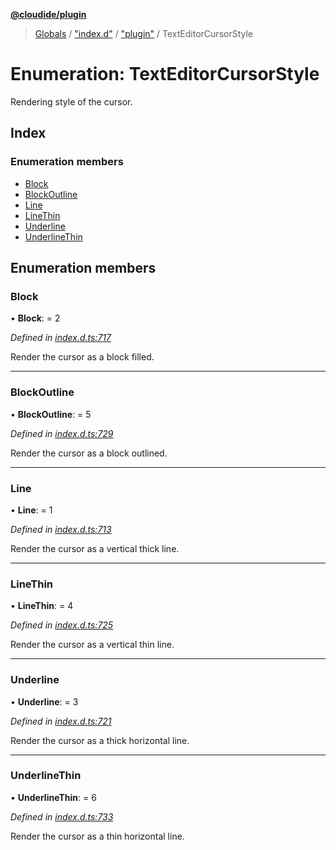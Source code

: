 **[@cloudide/plugin](../README.md)**

> [Globals](../README.md) / ["index.d"](../modules/_index_d_.md) / ["plugin"](../modules/_index_d_._plugin_.md) / TextEditorCursorStyle

# Enumeration: TextEditorCursorStyle

Rendering style of the cursor.

## Index

### Enumeration members

* [Block](_index_d_._plugin_.texteditorcursorstyle.md#block)
* [BlockOutline](_index_d_._plugin_.texteditorcursorstyle.md#blockoutline)
* [Line](_index_d_._plugin_.texteditorcursorstyle.md#line)
* [LineThin](_index_d_._plugin_.texteditorcursorstyle.md#linethin)
* [Underline](_index_d_._plugin_.texteditorcursorstyle.md#underline)
* [UnderlineThin](_index_d_._plugin_.texteditorcursorstyle.md#underlinethin)

## Enumeration members

### Block

•  **Block**:  = 2

*Defined in [index.d.ts:717](https://github.com/shuyaqian/cloudide-plugin-api/blob/57a3a2a/index.d.ts#L717)*

Render the cursor as a block filled.

___

### BlockOutline

•  **BlockOutline**:  = 5

*Defined in [index.d.ts:729](https://github.com/shuyaqian/cloudide-plugin-api/blob/57a3a2a/index.d.ts#L729)*

Render the cursor as a block outlined.

___

### Line

•  **Line**:  = 1

*Defined in [index.d.ts:713](https://github.com/shuyaqian/cloudide-plugin-api/blob/57a3a2a/index.d.ts#L713)*

Render the cursor as a vertical thick line.

___

### LineThin

•  **LineThin**:  = 4

*Defined in [index.d.ts:725](https://github.com/shuyaqian/cloudide-plugin-api/blob/57a3a2a/index.d.ts#L725)*

Render the cursor as a vertical thin line.

___

### Underline

•  **Underline**:  = 3

*Defined in [index.d.ts:721](https://github.com/shuyaqian/cloudide-plugin-api/blob/57a3a2a/index.d.ts#L721)*

Render the cursor as a thick horizontal line.

___

### UnderlineThin

•  **UnderlineThin**:  = 6

*Defined in [index.d.ts:733](https://github.com/shuyaqian/cloudide-plugin-api/blob/57a3a2a/index.d.ts#L733)*

Render the cursor as a thin horizontal line.
